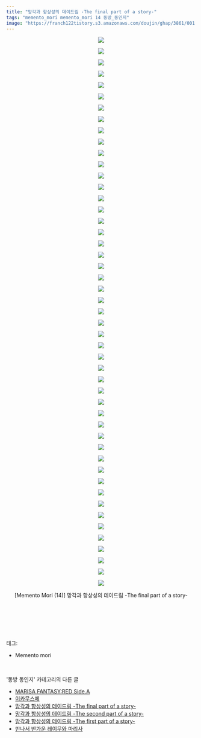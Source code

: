 ```yaml
---
title: "망각과 항상성의 데이드림 -The final part of a story-"
tags: "memento_mori memento_mori 14 동방_동인지"
image: "https://franch122tistory.s3.amazonaws.com/doujin/ghap/3861/001.jpg"
---
```

<div class="article">
<p style="text-align: center; clear: none; float: none;"><img src="{{ site.imgserver8 }}/ghap/3861/001.jpg"/></p>
<p style="text-align: center; clear: none; float: none;"><img src="{{ site.imgserver8 }}/ghap/3861/002.jpg"/></p>
<p style="text-align: center; clear: none; float: none;"><img src="{{ site.imgserver8 }}/ghap/3861/003.jpg"/></p>
<p style="text-align: center; clear: none; float: none;"><img src="{{ site.imgserver8 }}/ghap/3861/004.jpg"/></p>
<p style="text-align: center; clear: none; float: none;"><img src="{{ site.imgserver8 }}/ghap/3861/005.jpg"/></p>
<p style="text-align: center; clear: none; float: none;"><img src="{{ site.imgserver8 }}/ghap/3861/006.jpg"/></p>
<p style="text-align: center; clear: none; float: none;"><img src="{{ site.imgserver8 }}/ghap/3861/007.jpg"/></p>
<p style="text-align: center; clear: none; float: none;"><img src="{{ site.imgserver8 }}/ghap/3861/008.jpg"/></p>
<p style="text-align: center; clear: none; float: none;"><img src="{{ site.imgserver8 }}/ghap/3861/009.jpg"/></p>
<p style="text-align: center; clear: none; float: none;"><img src="{{ site.imgserver8 }}/ghap/3861/010.jpg"/></p>
<p style="text-align: center; clear: none; float: none;"><img src="{{ site.imgserver8 }}/ghap/3861/011.jpg"/></p>
<p style="text-align: center; clear: none; float: none;"><img src="{{ site.imgserver8 }}/ghap/3861/012.jpg"/></p>
<p style="text-align: center; clear: none; float: none;"><img src="{{ site.imgserver8 }}/ghap/3861/013.jpg"/></p>
<p style="text-align: center; clear: none; float: none;"><img src="{{ site.imgserver8 }}/ghap/3861/014.jpg"/></p>
<p style="text-align: center; clear: none; float: none;"><img src="{{ site.imgserver8 }}/ghap/3861/015.jpg"/></p>
<p style="text-align: center; clear: none; float: none;"><img src="{{ site.imgserver8 }}/ghap/3861/016.jpg"/></p>
<p style="text-align: center; clear: none; float: none;"><img src="{{ site.imgserver8 }}/ghap/3861/017.jpg"/></p>
<p style="text-align: center; clear: none; float: none;"><img src="{{ site.imgserver8 }}/ghap/3861/018.jpg"/></p>
<p style="text-align: center; clear: none; float: none;"><img src="{{ site.imgserver8 }}/ghap/3861/019.jpg"/></p>
<p style="text-align: center; clear: none; float: none;"><img src="{{ site.imgserver8 }}/ghap/3861/020.jpg"/></p>
<p style="text-align: center; clear: none; float: none;"><img src="{{ site.imgserver8 }}/ghap/3861/021.jpg"/></p>
<p style="text-align: center; clear: none; float: none;"><img src="{{ site.imgserver8 }}/ghap/3861/022.jpg"/></p>
<p style="text-align: center; clear: none; float: none;"><img src="{{ site.imgserver8 }}/ghap/3861/023.jpg"/></p>
<p style="text-align: center; clear: none; float: none;"><img src="{{ site.imgserver8 }}/ghap/3861/024.jpg"/></p>
<p style="text-align: center; clear: none; float: none;"><img src="{{ site.imgserver8 }}/ghap/3861/025.jpg"/></p>
<p style="text-align: center; clear: none; float: none;"><img src="{{ site.imgserver8 }}/ghap/3861/026.jpg"/></p>
<p style="text-align: center; clear: none; float: none;"><img src="{{ site.imgserver8 }}/ghap/3861/027.jpg"/></p>
<p style="text-align: center; clear: none; float: none;"><img src="{{ site.imgserver8 }}/ghap/3861/028.jpg"/></p>
<p style="text-align: center; clear: none; float: none;"><img src="{{ site.imgserver8 }}/ghap/3861/029.jpg"/></p>
<p style="text-align: center; clear: none; float: none;"><img src="{{ site.imgserver8 }}/ghap/3861/030.jpg"/></p>
<p style="text-align: center; clear: none; float: none;"><img src="{{ site.imgserver8 }}/ghap/3861/031.jpg"/></p>
<p style="text-align: center; clear: none; float: none;"><img src="{{ site.imgserver8 }}/ghap/3861/032.jpg"/></p>
<p style="text-align: center; clear: none; float: none;"><img src="{{ site.imgserver8 }}/ghap/3861/033.jpg"/></p>
<p style="text-align: center; clear: none; float: none;"><img src="{{ site.imgserver8 }}/ghap/3861/034.jpg"/></p>
<p style="text-align: center; clear: none; float: none;"><img src="{{ site.imgserver8 }}/ghap/3861/035.jpg"/></p>
<p style="text-align: center; clear: none; float: none;"><img src="{{ site.imgserver8 }}/ghap/3861/036.jpg"/></p>
<p style="text-align: center; clear: none; float: none;"><img src="{{ site.imgserver8 }}/ghap/3861/037.jpg"/></p>
<p style="text-align: center; clear: none; float: none;"><img src="{{ site.imgserver8 }}/ghap/3861/038.jpg"/></p>
<p style="text-align: center; clear: none; float: none;"><img src="{{ site.imgserver8 }}/ghap/3861/039.jpg"/></p>
<p style="text-align: center; clear: none; float: none;"><img src="{{ site.imgserver8 }}/ghap/3861/040.jpg"/></p>
<p style="text-align: center; clear: none; float: none;"><img src="{{ site.imgserver8 }}/ghap/3861/041.jpg"/></p>
<p style="text-align: center; clear: none; float: none;"><img src="{{ site.imgserver8 }}/ghap/3861/042.jpg"/></p>
<p style="text-align: center; clear: none; float: none;"><img src="{{ site.imgserver8 }}/ghap/3861/043.jpg"/></p>
<p style="text-align: center; clear: none; float: none;"><img src="{{ site.imgserver8 }}/ghap/3861/044.jpg"/></p>
<p style="text-align: center; clear: none; float: none;"><img src="{{ site.imgserver8 }}/ghap/3861/045.jpg"/></p>
<p style="text-align: center; clear: none; float: none;"><img src="{{ site.imgserver8 }}/ghap/3861/046.jpg"/></p>
<p style="text-align: center; clear: none; float: none;"><img src="{{ site.imgserver8 }}/ghap/3861/047.jpg"/></p>
<p style="text-align: center; clear: none; float: none;"><img src="{{ site.imgserver8 }}/ghap/3861/048.jpg"/></p>
<p style="text-align: center; clear: none; float: none;"><img src="{{ site.imgserver8 }}/ghap/3861/049.jpg"/></p>
<p style="text-align: center; clear: none; float: none;">[Memento Mori (14)] 망각과 항상성의 데이드림 -The final part of a story-</p>
<p style="text-align: center; clear: none; float: none;"><br/></p>
<p><br/></p>
</div><br/>
<div class="tagTrail">
<p>태그: </p>
<ul>
<li>Memento mori</li>
</ul>
</div><br/>
<div class="another">
<p>'동방 동인지' 카테고리의 다른 글</p>
<ul>
<li><a href="/ghap_3863">MARISA FANTASY:RED Side.A</a></li>
<li><a href="/ghap_3862">이카무스메</a></li>
<li><a href="/ghap_3861">망각과 항상성의 데이드림 -The final part of a story-</a></li>
<li><a href="/ghap_3860">망각과 항상성의 데이드림 -The second part of a story-</a></li>
<li><a href="/ghap_3859">망각과 항상성의 데이드림 -The first part of a story-</a></li>
<li><a href="/ghap_3858">만나서 반가운 레이무와 마리사</a></li>
</ul>
</div><br/>
<div class="cb_module cb_fluid">
<div class="cb_wrt cb_profile">
</div><!-- commentList close -->
</div><br/>
